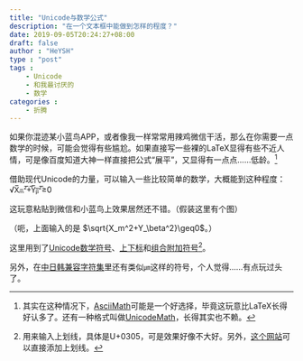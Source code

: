 ```yaml
---
title: "Unicode与数学公式"
description: "在一个文本框中能做到怎样的程度？"
date: 2019-09-05T20:24:27+08:00
draft: false
author : "HeYSH"
type : "post"
tags :
    - Unicode
    - 和我最讨厌的
    - 数学
categories :
    - 折腾
---
```



如果你混迹某小蓝鸟APP，或者像我一样常常用辣鸡微信干活，那么在你需要一点数学的时候，可能会觉得有些尴尬。如果直接写一些裸的LaTeX显得有些不近人情，可是像百度知道大神一样直接把公式“展平”，又显得有一点点……低龄。[^2]

借助现代Unicode的力量，可以输入一些比较简单的数学，大概能到这种程度：√X̅ₘ̅²̅+̅Y̅ᵦ̅²̅≥0

这玩意粘贴到微信和小蓝鸟上效果居然还不错。（假装这里有个图）

（呃，上面输入的是 $\sqrt{X_m^2+Y_\beta^2}\geq0$。）


这里用到了[Unicode数学符号](https://en.wikipedia.org/wiki/Mathematical_operators_and_symbols_in_Unicode)、[上下标](https://en.wikipedia.org/wiki/Unicode_subscripts_and_superscripts)和[组合附加符号](https://zh.wikipedia.org/wiki/%E7%B5%84%E5%90%88%E9%99%84%E5%8A%A0%E7%AC%A6%E8%99%9F)[^1]。

另外，在[中日韩兼容字符集](https://en.wikipedia.org/wiki/CJK_Compatibility)里还有类似`㎛`这样的符号，个人觉得……有点玩过头了。


[^1]:用来输入上划线，具体是U+0305，可是效果好像不大好。另外，[这个网站](https://fsymbols.com/generators/overline/)可以直接添加上划线。
[^2]:其实在这种情况下，[AsciiMath](https://en.wikipedia.org/wiki/AsciiMath)可能是一个好选择，毕竟这玩意比LaTeX长得好认多了。还有一种格式叫做[UnicodeMath](https://www.unicode.org/notes/tn28/UTN28-PlainTextMath-v3.1.pdf)，长得其实也不赖。